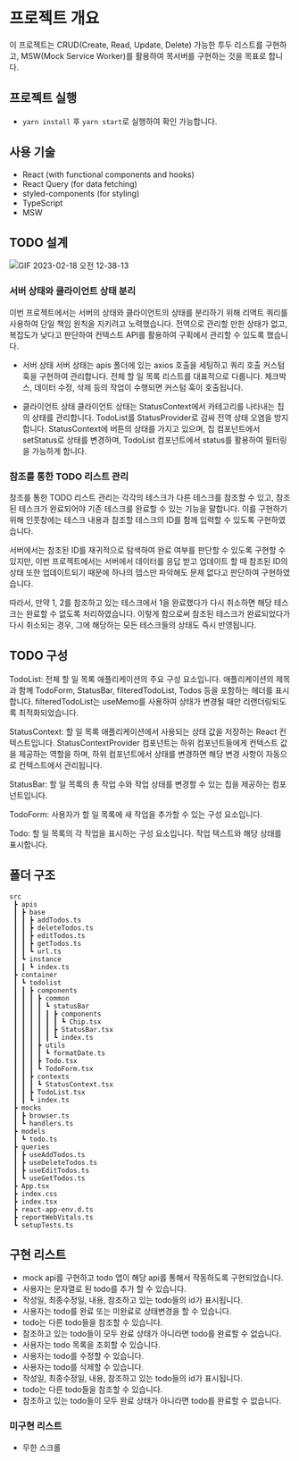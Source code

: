 # 프로젝트 개요

이 프로젝트는 CRUD(Create, Read, Update, Delete) 가능한 투두 리스트를 구현하고, MSW(Mock Service Worker)를 활용하여 목서버를 구현하는 것을 목표로 합니다.

## 프로젝트 실행

- `yarn install` 후 `yarn start`로 실행하여 확인 가능합니다.

## 사용 기술

- React (with functional components and hooks)
- React Query (for data fetching)
- styled-components (for styling)
- TypeScript
- MSW

## TODO 설계

![GIF 2023-02-18 오전 12-38-13](https://user-images.githubusercontent.com/85912592/219698625-d5bb1854-0480-4577-b6c7-e65d625b6931.gif)

### 서버 상태와 클라이언트 상태 분리

이번 프로젝트에서는 서버의 상태와 클라이언트의 상태를 분리하기 위해 리액트 쿼리를 사용하여 단일 책임 원칙을 지키려고 노력했습니다. 전역으로 관리할 만한 상태가 없고, 복잡도가 낮다고 판단하여 컨텍스트 API를 활용하여 구획에서 관리할 수 있도록 했습니다.

- 서버 상태
  서버 상태는 apis 폴더에 있는 axios 호출을 세팅하고 쿼리 호출 커스텀 훅을 구현하여 관리합니다. 전체 할 일 목록 리스트를 대표적으로 다룹니다. 체크박스, 데이터 수정, 삭제 등의 작업이 수행되면 커스텀 훅이 호출됩니다.

- 클라이언트 상태
  클라이언트 상태는 StatusContext에서 카테고리를 나타내는 칩의 상태를 관리합니다. TodoList를 StatusProvider로 감싸 전역 상태 오염을 방지합니다. StatusContext에 버튼의 상태를 가지고 있으며, 칩 컴포넌트에서 setStatus로 상태를 변경하며, TodoList 컴포넌트에서 status를 활용하여 필터링을 가능하게 합니다.

### 참조를 통한 TODO 리스트 관리

참조를 통한 TODO 리스트 관리는 각각의 테스크가 다른 테스크를 참조할 수 있고, 참조된 테스크가 완료되어야 기존 테스크를 완료할 수 있는 기능을 말합니다. 이를 구현하기 위해 인풋창에는 테스크 내용과 참조할 테스크의 ID를 함께 입력할 수 있도록 구현하였습니다.

서버에서는 참조된 ID를 재귀적으로 탐색하여 완료 여부를 판단할 수 있도록 구현할 수 있지만, 이번 프로젝트에서는 서버에서 데이터를 응답 받고 업데이트 할 때 참조된 ID의 상태 또한 업데이트되기 때문에 하나의 뎁스만 파악해도 문제 없다고 판단하여 구현하였습니다.

따라서, 만약 1, 2를 참조하고 있는 테스크에서 1을 완료했다가 다시 취소하면 해당 테스크는 완료할 수 없도록 처리하였습니다. 이렇게 함으로써 참조된 테스크가 완료되었다가 다시 취소되는 경우, 그에 해당하는 모든 테스크들의 상태도 즉시 반영됩니다.

## TODO 구성

TodoList: 전체 할 일 목록 애플리케이션의 주요 구성 요소입니다. 애플리케이션의 제목과 함께 TodoForm, StatusBar, filteredTodoList, Todos 등을 포함하는 헤더를 표시합니다. filteredTodoList는 useMemo를 사용하여 상태가 변경될 때만 리랜더링되도록 최적화되었습니다.

StatusContext: 할 일 목록 애플리케이션에서 사용되는 상태 값을 저장하는 React 컨텍스트입니다. StatusContextProvider 컴포넌트는 하위 컴포넌트들에게 컨텍스트 값을 제공하는 역할을 하며, 하위 컴포넌트에서 상태를 변경하면 해당 변경 사항이 자동으로 컨텍스트에서 관리됩니다.

StatusBar: 할 일 목록의 총 작업 수와 작업 상태를 변경할 수 있는 칩을 제공하는 컴포넌트입니다.

TodoForm: 사용자가 할 일 목록에 새 작업을 추가할 수 있는 구성 요소입니다.

Todo: 할 일 목록의 각 작업을 표시하는 구성 요소입니다. 작업 텍스트와 해당 상태를 표시합니다.

## 폴더 구조

```
src
 ┣ apis
 ┃ ┣ base
 ┃ ┃ ┣ addTodos.ts
 ┃ ┃ ┣ deleteTodos.ts
 ┃ ┃ ┣ editTodos.ts
 ┃ ┃ ┣ getTodos.ts
 ┃ ┃ ┗ url.ts
 ┃ ┗ instance
 ┃ ┃ ┗ index.ts
 ┣ container
 ┃ ┗ todolist
 ┃ ┃ ┣ components
 ┃ ┃ ┃ ┣ common
 ┃ ┃ ┃ ┃ ┗ statusBar
 ┃ ┃ ┃ ┃ ┃ ┣ components
 ┃ ┃ ┃ ┃ ┃ ┃ ┗ Chip.tsx
 ┃ ┃ ┃ ┃ ┃ ┣ StatusBar.tsx
 ┃ ┃ ┃ ┃ ┃ ┗ index.ts
 ┃ ┃ ┃ ┣ utils
 ┃ ┃ ┃ ┃ ┗ formatDate.ts
 ┃ ┃ ┃ ┣ Todo.tsx
 ┃ ┃ ┃ ┗ TodoForm.tsx
 ┃ ┃ ┣ contexts
 ┃ ┃ ┃ ┗ StatusContext.tsx
 ┃ ┃ ┣ TodoList.tsx
 ┃ ┃ ┗ index.ts
 ┣ mocks
 ┃ ┣ browser.ts
 ┃ ┗ handlers.ts
 ┣ models
 ┃ ┗ todo.ts
 ┣ queries
 ┃ ┣ useAddTodos.ts
 ┃ ┣ useDeleteTodos.ts
 ┃ ┣ useEditTodos.ts
 ┃ ┗ useGetTodos.ts
 ┣ App.tsx
 ┣ index.css
 ┣ index.tsx
 ┣ react-app-env.d.ts
 ┣ reportWebVitals.ts
 ┗ setupTests.ts
```

## 구현 리스트

- mock api를 구현하고 todo 앱이 해당 api를 통해서 작동하도록 구현되었습니다.
- 사용자는 문자열로 된 todo를 추가 할 수 있습니다.
- 작성일, 최종수정일, 내용, 참조하고 있는 todo들의 id가 표시됩니다.
- 사용자는 todo를 완료 또는 미완료로 상태변경을 할 수 있습니다.
- todo는 다른 todo들을 참조할 수 있습니다.
- 참조하고 있는 todo들이 모두 완료 상태가 아니라면 todo를 완료할 수 없습니다.
- 사용자는 todo 목록을 조회할 수 있습니다.
- 사용자는 todo를 수정할 수 있습니다.
- 사용자는 todo를 삭제할 수 있습니다.
- 작성일, 최종수정일, 내용, 참조하고 있는 todo들의 id가 표시됩니다.
- todo는 다른 todo들을 참조할 수 있습니다.
- 참조하고 있는 todo들이 모두 완료 상태가 아니라면 todo를 완료할 수 없습니다.

### 미구현 리스트

- 무한 스크롤
